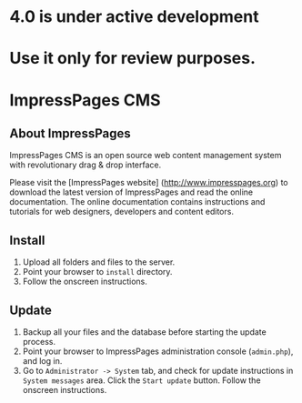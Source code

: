 # 4.0 is under active development
# Use it only for review purposes.

# ImpressPages CMS

## About ImpressPages

ImpressPages CMS is an open source web content management system with revolutionary drag & drop interface.

Please visit the [ImpressPages website] (http://www.impresspages.org) to download the latest version of ImpressPages and read the online documentation. The online documentation contains instructions and tutorials for web designers, developers and content editors. 

## Install

1. Upload all folders and files to the server.
2. Point your browser to `install` directory.
3. Follow the onscreen instructions.


## Update

1. Backup all your files and the database before starting the update process.
2. Point your browser to ImpressPages administration console (`admin.php`), and log in.
3. Go to `Administrator -> System` tab, and check for update instructions in `System messages` area. Click the `Start update` button. Follow the onscreen instructions.
